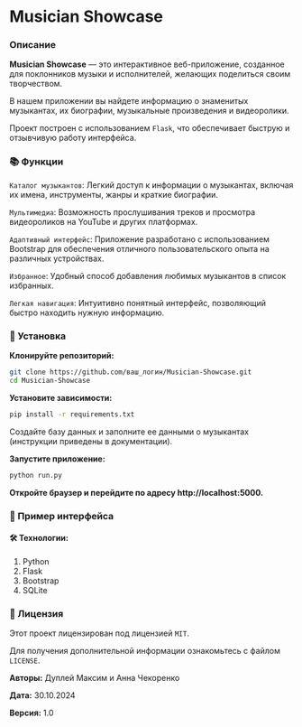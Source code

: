 # Musician Showcase

### Описание

**Musician Showcase** — это интерактивное веб-приложение, созданное для поклонников музыки и исполнителей, желающих поделиться своим творчеством.

В нашем приложении вы найдете информацию о знаменитых музыкантах, их биографии, музыкальные произведения и видеоролики.

Проект построен с использованием `Flask`, что обеспечивает быструю и отзывчивую работу интерфейса.

### 📚 Функции

`Каталог музыкантов`: Легкий доступ к информации о музыкантах, включая их имена, инструменты, жанры и краткие биографии.

`Мультимедиа`: Возможность прослушивания треков и просмотра видеороликов на YouTube и других платформах.

`Адаптивный интерфейс`: Приложение разработано с использованием Bootstrap для обеспечения отличного пользовательского опыта на различных устройствах.

`Избранное`: Удобный способ добавления любимых музыкантов в список избранных.

`Легкая навигация`: Интуитивно понятный интерфейс, позволяющий быстро находить нужную информацию.

### 🚀 Установка

**Клонируйте репозиторий:**

```bash
git clone https://github.com/ваш_логин/Musician-Showcase.git
cd Musician-Showcase
```

**Установите зависимости:**

```bash
pip install -r requirements.txt
```

Создайте базу данных и заполните ее данными о музыкантах (инструкции приведены в документации).

**Запустите приложение:**

```bash
python run.py
```

**Откройте браузер и перейдите по адресу http://localhost:5000.**


### 📸 Пример интерфейса

#### 🛠 Технологии:
1. Python
2. Flask
3. Bootstrap
4. SQLite

### 📄 Лицензия

Этот проект лицензирован под лицензией `MIT`.

Для получения дополнительной информации ознакомьтесь с файлом `LICENSE`.

**Авторы:** Дуплей Максим и Анна Чекоренко

**Дата:** 30.10.2024

**Версия:** 1.0
